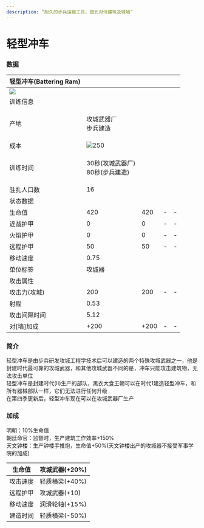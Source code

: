 ```yaml
---
description: “耐久的步兵运输工具，擅长对付建筑及城墙”
---
```


# 轻型冲车

### 数据

| 轻型冲车(Battering Ram)                                                                                                        |                                                                                                    |      |   |   |
| -------------------------------------------------------------------------------------------------------------------------- | -------------------------------------------------------------------------------------------------- | ---- | - | - |
| ![](https://seicing-1257171891.cos.ap-nanjing.myqcloud.com/3fatcatpool/aoe4/tech/%E8%BD%BB%E5%9E%8B%E5%86%B2%E8%BD%A6.png) |                                                                                                    |      |   |   |
| 训练信息                                                                                                                       |                                                                                                    |      |   |   |
| 产地                                                                                                                         | <p>攻城武器厂<br>步兵建造</p>                                                                               |      |   |   |
| 成本                                                                                                                         | ![](https://seicing-1257171891.cos.ap-nanjing.myqcloud.com/3fatcatpool/aoe4/tech/%E6%9C%A8.png)250 |      |   |   |
| 训练时间                                                                                                                       | <p>30秒(攻城武器厂)<br>80秒(步兵建造)</p>                                                                     |      |   |   |
| 驻扎人口数                                                                                                                      | 16                                                                                                 |      |   |   |
| 状态数据                                                                                                                       |                                                                                                    |      |   |   |
| 生命值                                                                                                                        | 420                                                                                                | 420  | - | - |
| 近战护甲                                                                                                                       | 0                                                                                                  | 0    | - | - |
| 火焰护甲                                                                                                                       | 0                                                                                                  | 0    | - | - |
| 远程护甲                                                                                                                       | 50                                                                                                 | 50   | - | - |
| 移动速度                                                                                                                       | 0.75                                                                                               |      |   |   |
| 单位标签                                                                                                                       | 攻城器                                                                                                |      |   |   |
| 攻击属性                                                                                                                       |                                                                                                    |      |   |   |
| 攻击力(攻城)                                                                                                                    | 200                                                                                                | 200  | - | - |
| 射程                                                                                                                         | 0.53                                                                                               |      |   |   |
| 攻击间隔时间                                                                                                                     | 5.12                                                                                               |      |   |   |
| 对\[墙]加成                                                                                                                    | +200                                                                                               | +200 | - | - |

### 简介 <a href="#jia" id="jia"></a>

轻型冲车是由步兵研发攻城工程学技术后可以建造的两个特殊攻城武器之一，他是封建时代最可靠的攻城武器，和其他攻城武器不同的是，冲车只能攻击建筑物，无法攻击单位\
轻型冲车是封建时代(II)生产的部队，黑衣大食王朝可以在时代1建造轻型冲车，和所有器械部队一样，它们无法进行任何升级\
在第四季更新后，轻型冲车现在可以在攻城武器厂生产

### 加成

明朝：10%生命值\
朝廷命官：监督时，生产建筑工作效率+150%\
天文钟楼：生产钟楼手推炮，生命值+50%(天文钟楼出产的攻城器不接受军事学院的加成)

| 生命值  | <img src="https://seicing-1257171891.cos.ap-nanjing.myqcloud.com/3fatcatpool/aoe4/tech/%E6%94%BB%E5%9F%8E%E6%AD%A6%E5%99%A8.png" alt="" data-size="line">攻城武器(+20%) |
| ---- | ------------------------------------------------------------------------------------------------------------------------------------------------------------------- |
| 攻击速度 | <img src="https://seicing-1257171891.cos.ap-nanjing.myqcloud.com/3fatcatpool/aoe4/tech/%E8%BD%BB%E8%B4%A8%E6%A8%AA%E6%A2%81.png" alt="" data-size="line">轻质横梁(+40%) |
| 远程护甲 | <img src="https://seicing-1257171891.cos.ap-nanjing.myqcloud.com/3fatcatpool/aoe4/tech/%E6%94%BB%E5%9F%8E%E6%AD%A6%E5%99%A8.png" alt="" data-size="line">攻城武器(+10)  |
| 移动速度 | <img src="https://seicing-1257171891.cos.ap-nanjing.myqcloud.com/3fatcatpool/aoe4/tech/%E6%B6%A6%E6%BB%91%E8%BD%AE%E8%BD%B4.png" alt="" data-size="line">润滑轮轴(+15%) |
| 建造时间 | <img src="https://seicing-1257171891.cos.ap-nanjing.myqcloud.com/3fatcatpool/aoe4/tech/%E8%BD%BB%E8%B4%A8%E6%A8%AA%E6%A2%81.png" alt="" data-size="line">轻质横梁(-50%) |

